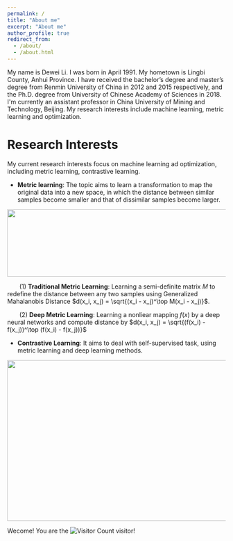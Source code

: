 ```yaml
---
permalink: /
title: "About me"
excerpt: "About me"
author_profile: true
redirect_from: 
  - /about/
  - /about.html
---
```


My name is Dewei Li. I was born in April 1991. My hometown is Lingbi County, Anhui Province. I have received the bachelor’s degree and master’s degree from Renmin University of China in 2012 and 2015 respectively, and the Ph.D. degree from University of Chinese Academy of Sciences in 2018. I'm currently an assistant professor in China University of Mining and Technology, Beijing. My research interests include machine learning, metric learning and optimization.

Research Interests
======
My current research interests focus on machine learning ad optimization, including metric learning, contrastive learning.
* **Metric learning**: The topic aims to learn a transformation to map the original data into a new space, in which the distance between similar samples become smaller and that of dissimilar samples become larger.

<img src="https://infhighdim.github.io/images/metric_learn_concept.png" class="floatpic" width="520" height="155">

&emsp;&emsp;(1) **Traditional Metric Learning**: Learning a semi-definite matrix $M$ to redefine the distance between any two samples using
 Generalized Mahalanobis Distance $d(x_i, x_j) = \sqrt{(x_i - x_j)^\top M(x_i - x_j)}$.
 
&emsp;&emsp;(2) **Deep Metric Learning**: Learning a nonliear mapping $f(x)$ by a deep neural networks and compute distance by $d(x_i, x_j) = \sqrt{(f(x_i) - f(x_j))^\top (f(x_i) - f(x_j))}$

* **Contrastive Learning**: It aims to deal with self-supervised task, using metric learning and deep learning methods.
<img src="https://infhighdim.github.io/images/contrastive_concept.png" class="floatpic" width="595" height="370">





Wecome! You are the ![Visitor Count](https://profile-counter.glitch.me/InfHighDim/count.svg) visitor!
